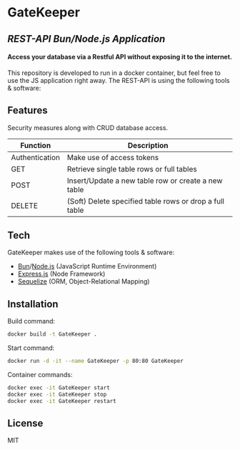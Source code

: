 # GateKeeper
## _REST-API Bun/Node.js Application_
#### Access your database via a Restful API without exposing it to the internet.

This repository is developed to run in a docker container, but feel free to use the JS application right away.
The REST-API is using the following tools & software:


## Features
Security measures along with CRUD database access.

| Function | Description |
| ------ | ------ |
| Authentication | Make use of access tokens |
| GET | Retrieve single table rows or full tables |
| POST | Insert/Update a new table row or create a new table |
| DELETE | (Soft) Delete specified table rows or drop a full table |


## Tech

GateKeeper makes use of the following tools & software:

- [Bun]/[Node.js] (JavaScript Runtime Environment)
- [Express.js] (Node Framework)
- [Sequelize] (ORM, Object-Relational Mapping)


## Installation

Build command:
```sh
docker build -t GateKeeper .
```

Start command:
```sh
docker run -d -it --name GateKeeper -p 80:80 GateKeeper
```

Container commands:
```sh
docker exec -it GateKeeper start
docker exec -it GateKeeper stop
docker exec -it GateKeeper restart
```


## License

MIT


[//]: #
   [bun]: <https://bun.sh>
   [node.js]: <http://nodejs.org>
   [express.js]: <http://expressjs.com>
   [sequelize]: <http://sequelize.org>